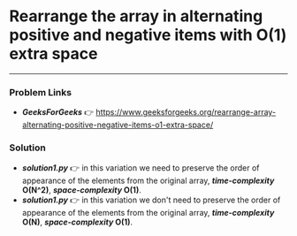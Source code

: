 # Rearrange the array in alternating positive and negative items with O(1) extra space

---

### Problem Links
- **_GeeksForGeeks_** :point_right: https://www.geeksforgeeks.org/rearrange-array-alternating-positive-negative-items-o1-extra-space/

### Solution
- **_solution1.py_** :point_right: in this variation we need to preserve the order of appearance of the elements from the original array, **_time-complexity_ O(N^2)**, **_space-complexity_ O(1)**.
- **_solution1.py_** :point_right: in this variation we don't need to preserve the order of appearance of the elements from the original array, **_time-complexity_ O(N)**, **_space-complexity_ O(1)**.